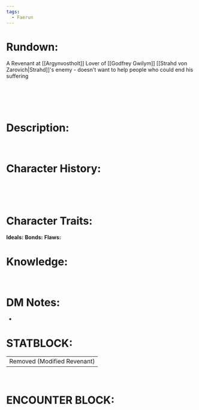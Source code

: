 ```yaml
---
tags:
  - Faerun
---
```

# **Rundown:**

A Revenant at [[Argynvostholt]]
Lover of [[Godfrey Gwilym]]
[[Strahd von Zarovich|Strahd]]'s enemy - doesn't want to help people who could end his suffering

#  

# **Description:**

 

# **Character History:**

 

 

# **Character Traits:** 

**Ideals:**
**Bonds:**
**Flaws:**

# **Knowledge:**
 

# **DM Notes:**

-    

# **STATBLOCK:**

|                             |
|-----------------------------|
| Removed (Modified Revenant) |

 

# **ENCOUNTER BLOCK:**
